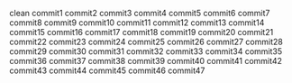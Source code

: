 clean
commit1
commit2
commit3
commit4
commit5
commit6
commit7
commit8
commit9
commit10
commit11
commit12
commit13
commit14
commit15
commit16
commit17
commit18
commit19
commit20
commit21
commit22
commit23
commit24
commit25
commit26
commit27
commit28
commit29
commit30
commit31
commit32
commit33
commit34
commit35
commit36
commit37
commit38
commit39
commit40
commit41
commit42
commit43
commit44
commit45
commit46
commit47
